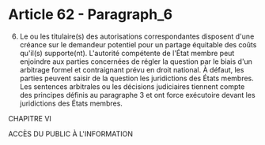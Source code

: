 # Article 62 - Paragraph_6

6.    Le ou  les titulaire(s) des autorisations correspondantes disposent d'une créance sur le demandeur potentiel pour un partage  équitable des  coûts  qu'il(s) supporte(nt). L'autorité compétente de l'État membre peut enjoindre aux parties concernées de régler la question par le biais d'un arbitrage formel et contraignant  prévu  en droit national. À  défaut, les parties peuvent saisir de la question les juridictions des États membres. Les  sentences arbitrales ou les décisions judiciaires tiennent compte   des principes définis au paragraphe 3   et ont force exécutoire devant les juridictions des États membres.

CHAPITRE VI

ACCÈS DU PUBLIC À L'INFORMATION